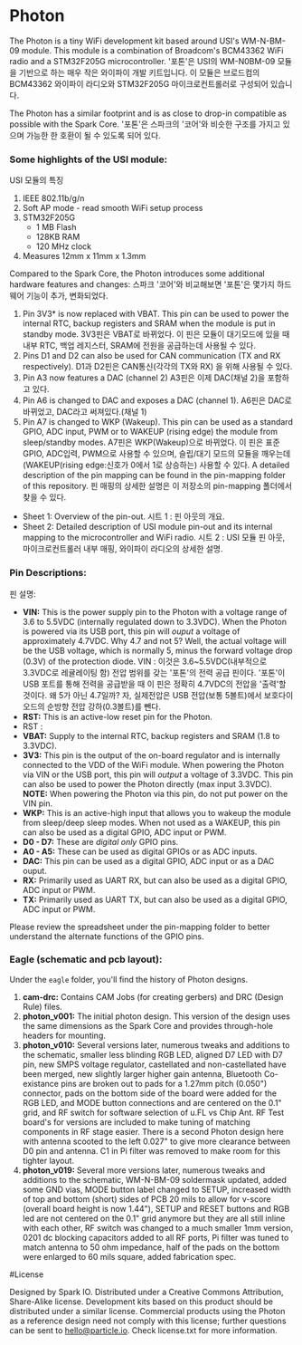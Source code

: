 # Photon

The Photon is a tiny WiFi development kit based around USI's WM-N-BM-09 module. This module is a combination of Broadcom's BCM43362 WiFi radio and a STM32F205G microcontroller.
'포톤'은 USI의 WM-N0BM-09 모듈을 기반으로 하는 매우 작은 와이파이 개발 키트입니다. 이 모듈은 브로드컴의 BCM43362 와이파이 라디오와 STM32F205G 마이크로컨트롤러로 구성되어 있습니다. 

The Photon has a similar footprint and is as close to drop-in compatible as possible with the Spark Core.
'포톤'은 스파크의 '코어'와 비슷한 구조를 가지고 있으며 가능한 한 호환이 될 수 있도록 되어 있다.

### Some highlights of the USI module:
USI 모듈의 특징

 1. IEEE 802.11b/g/n
 2. Soft AP mode - read smooth WiFi setup process
 3. STM32F205G
 	- 1 MB Flash
 	- 128KB RAM
 	- 120 MHz clock
 4. Measures 12mm x 11mm x 1.3mm

Compared to the Spark Core, the Photon introduces some additional hardware features and changes:
스파크 '코어'와 비교해보면 '포톤'은 몇가지 하드웨어 기능이 추가, 변화되었다.  

 1. Pin 3V3* is now replaced with VBAT. This pin can be used to power the internal RTC, backup registers and SRAM when the module is put in standby mode.
3V3핀은 VBAT로 바뀌었다. 이 핀은 모듈이 대기모드에 있을 때 내부 RTC, 백업 레지스터, SRAM에 전원을 공급하는데 사용될 수 있다. 
 2. Pins D1 and D2 can also be used for CAN communication (TX and RX respectively).
D1과 D2핀은 CAN통신(각각의 TX와 RX) 을 위해 사용될 수 있다. 
 3. Pin A3 now features a DAC (channel 2)
A3핀은 이제 DAC(채널 2)을 포함하고 있다.
 4. Pin A6 is changed to DAC and exposes a DAC (channel 1).
A6핀은 DAC로 바뀌었고, DAC라고 써져있다.(채널 1)
 5. Pin A7 is changed to WKP (Wakeup). This pin can be used as a standard GPIO, ADC input, PWM or to WAKEUP (rising edge) the module from sleep/standby modes.
A7핀은 WKP(Wakeup)으로 바뀌었다. 이 핀은 표준 GPIO, ADC입력, PWM으로 사용할 수 있으며, 슬립/대기 모드의 모듈을 깨우는데(WAKEUP(rising edge:신호가 0에서 1로 상승하는) 사용할 수 있다. 
A detailed description of the pin mapping can be found in the pin-mapping folder of this repository.
핀 매핑의 상세한 설명은 이 저장소의 pin-mapping 폴더에서 찾을 수 있다.
* Sheet 1: Overview of the pin-out.
시트 1 : 핀 아웃의 개요.
* Sheet 2: Detailed description of USI module pin-out and its internal mapping to the microcontroller and WiFi radio.
시트 2 : USI 모듈 핀 아웃, 마이크로컨트롤러 내부 매핑, 와이파이 라디오의 상세한 설명.

### Pin Descriptions:
핀 설명:
- **VIN:** This is the power supply pin to the Photon with a voltage range of 3.6 to 5.5VDC (internally regulated down to 3.3VDC). When the Photon is powered via its USB port, this pin will *ouput* a voltage of approximately 4.7VDC. Why 4.7 and not 5? Well, the actual voltage will be the USB voltage, which is normally 5, minus the forward voltage drop (0.3V) of the protection diode.
VIN : 이것은 3.6~5.5VDC(내부적으로 3.3VDC로 레귤레이팅 함) 전압 범위를 갖는 '포톤'의 전력 공급 핀이다. '포톤'이 USB 포트를 통해 전력을 공급받을 때 이 핀은 정확히 4.7VDC의 전압을 '출력'할 것이다. 왜 5가 아닌 4.7일까? 자, 실제전압은 USB 전압(보통 5볼트)에서 보호다이오드의 순방향 전압 강하(0.3볼트)를 뺀다.
- **RST:** This is an active-low reset pin for the Photon.
- RST : 
- **VBAT:** Supply to the internal RTC, backup registers and SRAM (1.8 to 3.3VDC).
- **3V3:** This pin is the output of the on-board regulator and is internally connected to the VDD of the WiFi module. When powering the Photon via VIN or the USB port, this pin will *output* a voltage of 3.3VDC. This pin can also be used to power the Photon directly (max input 3.3VDC). **NOTE:** When powering the Photon via this pin, do not put power on the VIN pin.
- **WKP:** This is an active-high input that allows you to wakeup the module from sleep/deep sleep modes. When not used as a WAKEUP, this pin can also be used as a digital GPIO, ADC input or PWM.
- **D0 - D7:** These are _digital only_ GPIO pins.
- **A0 - A5:** These can be used as digital GPIOs or as ADC inputs.
- **DAC:** This pin can be used as a digital GPIO, ADC input or as a DAC ouput.
- **RX:** Primarily used as UART RX, but can also be used as a digital GPIO, ADC input or PWM.
- **TX:** Primarily used as UART TX, but can also be used as a digital GPIO, ADC input or PWM.

Please review the spreadsheet under the pin-mapping folder to better understand the alternate functions of the GPIO pins.

### Eagle (schematic and pcb layout):
Under the `eagle` folder, you'll find the history of Photon designs.
 1. **cam-drc:** Contains CAM Jobs (for creating gerbers) and DRC (Design Rule) files.
 2. **photon_v001:** The initial photon design.  This version of the design uses the same dimensions as the Spark Core and provides through-hole headers for mounting.
 3. **photon_v010:** Several versions later, numerous tweaks and additions to the schematic, smaller less blinding RGB LED, aligned D7 LED with D7 pin, new SMPS voltage regulator, castellated and non-castellated have been merged, new slightly larger higher gain antenna, Bluetooth Co-existance pins are broken out to pads for a 1.27mm pitch (0.050") connector, pads on the bottom side of the board were added for the RGB LED, and MODE button connections and are centered on the 0.1" grid, and RF switch for software selection of u.FL vs Chip Ant. RF Test board's for versions are included to make tuning of matching components in RF stage easier. There is a second Photon design here with antenna scooted to the left 0.027" to give more clearance between D0 pin and antenna.  C1 in Pi filter was removed to make room for this tighter layout.
 4. **photon_v019:** Several more versions later, numerous tweaks and additions to the schematic, WM-N-BM-09 soldermask updated, added some GND vias, MODE button label changed to SETUP, increased width of top and bottom (short) sides of PCB 20 mils to allow for v-score (overall board height is now 1.44"), SETUP and RESET buttons and RGB led are not centered on the 0.1" grid anymore but they are all still inline with each other, RF switch was changed to a much smaller 1mm version, 0201 dc blocking capacitors added to all RF ports, Pi filter was tuned to match antenna to 50 ohm impedance, half of the pads on the bottom were enlarged to 60 mils square, added fabrication spec.

#License

Designed by Spark IO. Distributed under a Creative Commons Attribution, Share-Alike license.
Development kits based on this product should be distributed under a similar license.
Commercial products using the Photon as a reference design need not comply with this license; further questions can be sent to hello@particle.io.
Check license.txt for more information.
